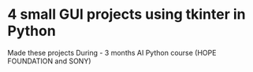 # 4 small GUI projects using tkinter in Python
Made these projects During -	3 months AI Python course (HOPE FOUNDATION and SONY)
